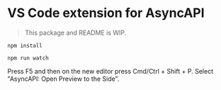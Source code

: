 # VS Code extension for AsyncAPI

> This package and README is WIP.

```
npm install
```

```
npm run watch
```

Press F5 and then on the new editor press Cmd/Ctrl + Shift + P. Select "AsyncAPI: Open Preview to the Side".